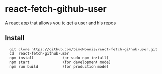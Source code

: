# react-fetch-github-user
A react app that allows you to get a user and his repos

## Install
```
  git clone https://github.com/SimoNonnis/react-fetch-github-user.git
  cd  react-fetch-github-user
  npm install             (or sudo npm install)
  npm start               (for development mode)
  npm run build           (for production mode)
```
